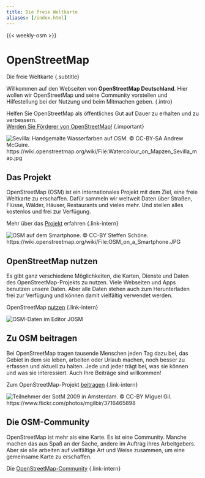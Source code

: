 ```yaml
---
title: Die freie Weltkarte
aliases: [/index.html]
---
```


{{< weekly-osm >}}

# OpenStreetMap

Die freie Weltkarte
{.subtitle}

Willkommen auf den Webseiten von **OpenStreetMap Deutschland**. Hier wollen wir
OpenStreetMap und seine Community vorstellen und Hilfestellung bei der Nutzung
und beim Mitmachen geben.
{.intro}

Helfen Sie OpenStreetMap als öffentliches Gut auf Dauer zu erhalten und zu
verbessern.<br/>[Werden Sie Förderer von OpenStreetMap!](/förderer/)
{.important}

<div class="overview-grid">
<img class="overview" src="/img/Watercolour_on_Mapzen_Sevilla_map.jpg" title="Sevilla: Handgemalte Wasserfarben auf OSM. © CC-BY-SA Andrew McGuire. https://wiki.openstreetmap.org/wiki/File:Watercolour_on_Mapzen_Sevilla_map.jpg"/>
<div class="overview" id="ov-projekt">

## Das Projekt

OpenStreetMap (OSM) ist ein internationales Projekt mit dem Ziel, eine freie
Weltkarte zu erschaffen. Dafür sammeln wir weltweit Daten über Straßen, Flüsse,
Wälder, Häuser, Restaurants und vieles mehr. Und stellen alles kostenlos und
frei zur Verfügung.

Mehr über das [Projekt](/projekt/) erfahren
{.link-intern}

</div>
<img class="overview" src="/img/OSM_on_a_Smartphone.JPG" title="OSM auf dem Smartphone. © CC-BY Steffen Schöne. https://wiki.openstreetmap.org/wiki/File:OSM_on_a_Smartphone.JPG"/>
<div class="overview" id="ov-nutzen">

## OpenStreetMap nutzen

Es gibt ganz verschiedene Möglichkeiten, die Karten, Dienste und Daten
des OpenStreetMap-Projekts zu nutzen. Viele Webseiten und Apps benutzen unsere
Daten. Aber alle Daten stehen auch zum Herunterladen frei zur Verfügung und
können damit vielfältig verwendet werden.

OpenStreetMap [nutzen](/nutzen/)
{.link-intern}

</div>
<img class="overview" src="/img/josm.jpg" title="OSM-Daten im Editor JOSM"/>
<div class="overview" id="ov-beitragen">

## Zu OSM beitragen

Bei OpenStreetMap tragen tausende Menschen jeden Tag dazu bei, das Gebiet in
dem sie leben, arbeiten oder Urlaub machen, noch besser zu erfassen und aktuell
zu halten. Jede und jeder trägt bei, was sie können und was sie interessiert.
Auch Ihre Beiträge sind willkommen!

Zum OpenStreetMap-Projekt [beitragen](/beitragen/)
{.link-intern}

</div>
<img class="overview" src="/img/SOTM-2009-Amsterdam.jpg" title="Teilnehmer der SotM 2009 in Amsterdam. © CC-BY Miguel Gil. https://www.flickr.com/photos/mgilbir/3716465898"/>
<div class="overview" id="ov-community">

## Die OSM-Community

OpenStreetMap ist mehr als eine Karte. Es ist eine Community. Manche machen das
aus Spaß an der Sache, andere im Auftrag ihres Arbeitgebers. Aber sie alle arbeiten
auf vielfältige Art und Weise zusammen, um eine gemeinsame Karte zu erschaffen.

Die [OpenStreetMap-Community](/community/)
{.link-intern}

</div>
</div>
